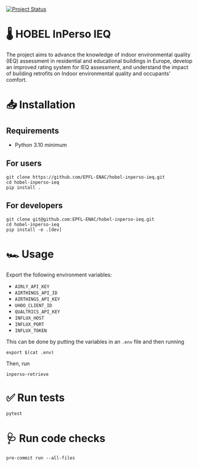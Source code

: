 [![Project Status](https://img.shields.io/badge/status-under%20development-yellow)](https://github.com/EPFL-ENAC/hobel-inperso-ieq)

# 🌡 HOBEL InPerso IEQ

The project aims to advance the knowledge of indoor environmental quality (IEQ) assessment in residential and educational buildings in Europe, develop an improved rating system for IEQ assessment, and understand the impact of building retrofits on Indoor environmental quality and occupants’ comfort.


# 📥 Installation

## Requirements

- Python 3.10 minimum


## For users

```
git clone https://github.com/EPFL-ENAC/hobel-inperso-ieq.git
cd hobel-inperso-ieq
pip install .
```


## For developers

```
git clone git@github.com:EPFL-ENAC/hobel-inperso-ieq.git
cd hobel-inperso-ieq
pip install -e .[dev]
```


# 🏎 Usage

Export the following environment variables:

- `AIRLY_API_KEY`
- `AIRTHINGS_API_ID`
- `AIRTHINGS_API_KEY`
- `UHOO_CLIENT_ID`
- `QUALTRICS_API_KEY`
- `INFLUX_HOST`
- `INFLUX_PORT`
- `INFLUX_TOKEN`

This can be done by putting the variables in an `.env` file and then running

```
export $(cat .env)
```

Then, run

```
inperso-retrieve
```


# ✅ Run tests

```
pytest
```


# 🩺 Run code checks

```
pre-commit run --all-files
```

